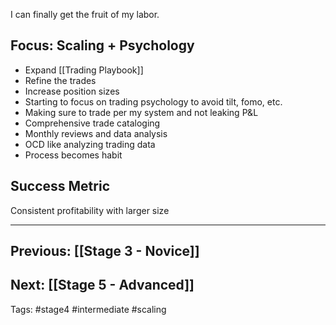 I can finally get the fruit of my labor.

## Focus: Scaling + Psychology
- Expand [[Trading Playbook]]
- Refine the trades 
- Increase position sizes
- Starting to focus on trading psychology to avoid tilt, fomo, etc.
- Making sure to trade per my system and not leaking P&L
- Comprehensive trade cataloging
- Monthly reviews and data analysis
- OCD like analyzing trading data
- Process becomes habit

## Success Metric
Consistent profitability with larger size



---
## Previous: [[Stage 3 - Novice]]
## Next: [[Stage 5 - Advanced]]

Tags: #stage4 #intermediate #scaling